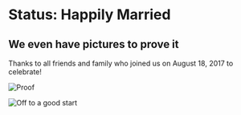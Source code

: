 # Status: Happily Married

## We even have pictures to prove it

Thanks to all friends and family who joined us on August 18, 2017 to celebrate!

![Proof](http://matt.jillian.io/IMG_0095.png)

![Off to a good start](http://matt.jillian.io/IMG_0100.png)
